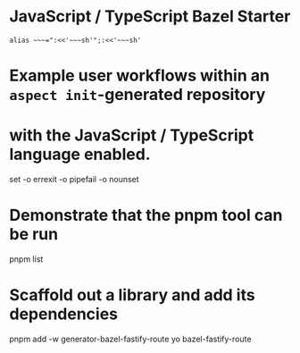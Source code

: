 # JavaScript / TypeScript Bazel Starter

    alias ~~~=":<<'~~~sh'";:<<'~~~sh'

# Example user workflows within an `aspect init`-generated repository
# with the JavaScript / TypeScript language enabled.
set -o errexit -o pipefail -o nounset

# Demonstrate that the pnpm tool can be run
pnpm list

# Scaffold out a library and add its dependencies
pnpm add -w generator-bazel-fastify-route
yo bazel-fastify-route
